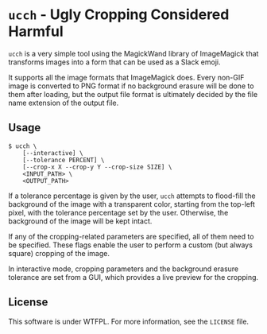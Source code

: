 # `ucch` - Ugly Cropping Considered Harmful

`ucch` is a very simple tool using the MagickWand library of ImageMagick that
transforms images into a form that can be used as a Slack emoji.

It supports all the image formats that ImageMagick does. Every non-GIF image is
converted to PNG format if no background erasure will be done to them after
loading, but the output file format is ultimately decided by the file name
extension of the output file.

## Usage

```
$ ucch \
    [--interactive] \
    [--tolerance PERCENT] \
    [--crop-x X --crop-y Y --crop-size SIZE] \
    <INPUT_PATH> \
    <OUTPUT_PATH>
```

If a tolerance percentage is given by the user, `ucch` attempts to flood-fill
the background of the image with a transparent color, starting from the top-left
pixel, with the tolerance percentage set by the user. Otherwise, the background
of the image will be kept intact.

If any of the cropping-related parameters are specified, all of them need to be
specified. These flags enable the user to perform a custom (but always square)
cropping of the image.

In interactive mode, cropping parameters and the background erasure tolerance
are set from a GUI, which provides a live preview for the cropping.

## License

This software is under WTFPL. For more information, see the `LICENSE` file.
